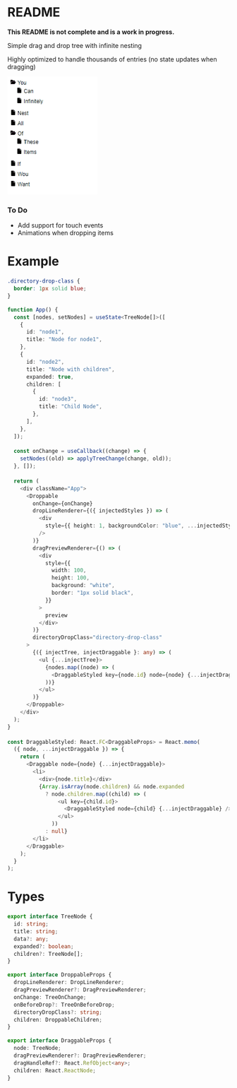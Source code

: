 # README

**This README is not complete and is a work in progress.**

Simple drag and drop tree with infinite nesting

Highly optimized to handle thousands of entries (no state updates when dragging)

![ReactDnDTree Preview](preview.gif "ReactDnDTree Preview")

### To Do

- Add support for touch events
- Animations when dropping items

# Example

```css
.directory-drop-class {
  border: 1px solid blue;
}
```

```typescript
function App() {
  const [nodes, setNodes] = useState<TreeNode[]>([
    {
      id: "node1",
      title: "Node for node1",
    },
    {
      id: "node2",
      title: "Node with children",
      expanded: true,
      children: [
        {
          id: "node3",
          title: "Child Node",
        },
      ],
    },
  ]);

  const onChange = useCallback((change) => {
    setNodes((old) => applyTreeChange(change, old));
  }, []);

  return (
    <div className="App">
      <Droppable
        onChange={onChange}
        dropLineRenderer={({ injectedStyles }) => (
          <div
            style={{ height: 1, backgroundColor: "blue", ...injectedStyles }}
          />
        )}
        dragPreviewRenderer={() => (
          <div
            style={{
              width: 100,
              height: 100,
              background: "white",
              border: "1px solid black",
            }}
          >
            preview
          </div>
        )}
        directoryDropClass="directory-drop-class"
      >
        {({ injectTree, injectDraggable }: any) => (
          <ul {...injectTree}>
            {nodes.map((node) => (
              <DraggableStyled key={node.id} node={node} {...injectDraggable} />
            ))}
          </ul>
        )}
      </Droppable>
    </div>
  );
}

const DraggableStyled: React.FC<DraggableProps> = React.memo(
  ({ node, ...injectDraggable }) => {
    return (
      <Draggable node={node} {...injectDraggable}>
        <li>
          <div>{node.title}</div>
          {Array.isArray(node.children) && node.expanded
            ? node.children.map((child) => (
                <ul key={child.id}>
                  <DraggableStyled node={child} {...injectDraggable} />
                </ul>
              ))
            : null}
        </li>
      </Draggable>
    );
  }
);
```

# Types

```typescript
export interface TreeNode {
  id: string;
  title: string;
  data?: any;
  expanded?: boolean;
  children?: TreeNode[];
}
```

```typescript
export interface DroppableProps {
  dropLineRenderer: DropLineRenderer;
  dragPreviewRenderer?: DragPreviewRenderer;
  onChange: TreeOnChange;
  onBeforeDrop?: TreeOnBeforeDrop;
  directoryDropClass?: string;
  children: DroppableChildren;
}
```

```typescript
export interface DraggableProps {
  node: TreeNode;
  dragPreviewRenderer?: DragPreviewRenderer;
  dragHandleRef?: React.RefObject<any>;
  children: React.ReactNode;
}
```
